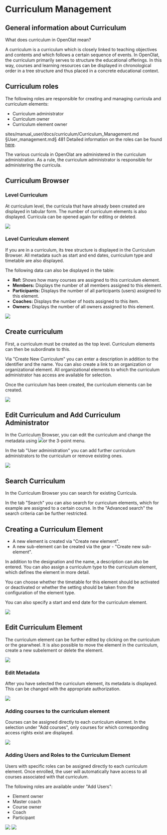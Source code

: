 # Curriculum Management

## General information about Curriculum

What does curriculum in OpenOlat mean?

A curriculum is a curriculum which is closely linked to teaching objectives
and contents and which follows a certain sequence of events. In OpenOlat, the
curriculum primarily serves to structure the educational offerings. In this
way, courses and learning resources can be displayed in chronological order in
a tree structure and thus placed in a concrete educational context.

## Curriculum roles

The following roles are responsible for creating and managing curricula and
curriculum elements:

  * Curriculum administrator
  * Curriculum owner
  * Curriculum element owner


sites/manual_user/docs/curriculum/Curriculum_Management.md §User_management.md§ 481
Detailed information on the roles can be found [here](User+management.html).

  

The various curricula in OpenOlat are administered in the curriculum
administration. As a rule, the curriculum administrator is responsible for
administering the curricula.

## Curriculum Browser

### Level Curriculum

At curriculum level, the curricula that have already been created are
displayed in tabular form. The number of curriculum elements is also
displayed. Curricula can be opened again for editing or deleted.

  

![](assets/Curriculum_Element.png)

### Level Curriculum element

If you are in a curriculum, its tree structure is displayed in the Curriculum
Browser. All metadata such as start and end dates, curriculum type and
timetable are also displayed.

The following data can also be displayed in the table:

  *  **Ref:** Shows how many courses are assigned to this curriculum element.
  *  **Members:** Displays the number of all members assigned to this element.
  *  **Participants:** Displays the number of all participants (users) assigned to this element.
  *  **Coaches:** Displays the number of hosts assigned to this item.
  *  **Owners:** Displays the number of all owners assigned to this element.

  

![](assets/Curriculum_Element.png)

## Create curriculum

First, a curriculum must be created as the top level. Curriculum elements can
then be subordinate to this.

  

Via "Create New Curriculum" you can enter a description in addition to the
identifier and the name. You can also create a link to an organization or
organizational element. All organizational elements to which the curriculum
administrator has access are available for selection.

Once the curriculum has been created, the curriculum elements can be created.

  

![](assets/CurrElement_create_EN.png)

## Edit Curriculum and Add Curriculum Administrator

In the Curriculum Browser, you can edit the curriculum and change the metadata
using ![](assets/Symbol_Bearbeiten.png)or the
3-point menu.

In the tab "User administration" you can add further curriculum administrators
to the curriculum or remove existing ones.

  

![](assets/Curr_Add_user_EN-2.png)

## Search Curriculum

In the Curriculum Browser you can search for existing Curricula.

In the tab "Search" you can also search for curriculum elements, which for
example are assigned to a certain course. In the "Advanced search" the search
criteria can be further restricted.

  

## Creating a Curriculum Element

  * A new element is created via "Create new element".
  * A new sub-element can be created via the gear - "Create new sub-element".

In addition to the designation and the name, a description can also be
entered. You can also assign a curriculum type to the curriculum element,
which defines the element in more detail.

You can choose whether the timetable for this element should be activated or
deactivated or whether the setting should be taken from the configuration of
the element type.

You can also specify a start and end date for the curriculum element.

  

![](assets/CurrEement_new_EN.png)

## Edit Curriculum Element

The curriculum element can be further edited by clicking on the curriculum or
the gearwheel. It is also possible to move the element in the curriculum,
create a new subelement or delete the element.

  

![](assets/curriculum_edit_element.png)

### Edit Metadata

After you have selected the curriculum element, its metadata is displayed.
This can be changed with the appropriate authorization.

  

![](assets/curriculum_meta.png)

### Adding courses to the curriculum element

Courses can be assigned directly to each curriculum element. In the selection
under "Add courses", only courses for which corresponding access rights exist
are displayed.

  

![](assets/Curriculum_Kurse_hinzu.png)

### Adding Users and Roles to the Curriculum Element

Users with specific roles can be assigned directly to each curriculum element.
Once enrolled, the user will automatically have access to all courses
associated with that curriculum.

The following roles are available under "Add Users":

  * Element owner
  * Master coach
  * Course owner
  * Coach
  * Participant

  

  

![](assets/Curriculum_Benutzer_hinzufuegen.png)
![](assets/Curriculum_Benutzer_hinzufuegen1.png)


